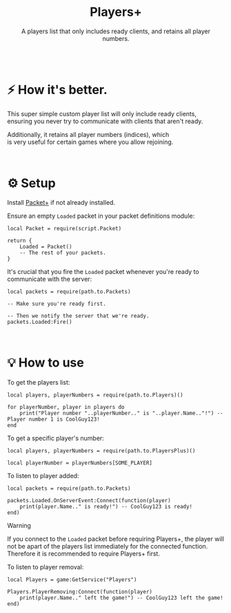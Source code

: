 <div align="center">
<h1>Players+</h1>
A players list that only includes ready clients, and retains all player numbers.
</div>
<br>
​<br>
<br>

# ⚡ How it's better.
This super simple custom player list will only include ready clients,<br>
ensuring you never try to communicate with clients that aren't ready.

Additionally, it retains all player numbers (indices), which<br>
is very useful for certain games where you allow rejoining.

<br>

# ⚙️ Setup
Install [Packet+](https://github.com/AlexanderLindholt/PacketPlus) if not already installed.

Ensure an empty `Loaded` packet in your packet definitions module:
```luau
local Packet = require(script.Packet)

return {
	Loaded = Packet()
	-- The rest of your packets.
}
```

It's crucial that you fire the `Loaded` packet whenever you're ready to communicate with the server:
```luau
local packets = require(path.to.Packets)

-- Make sure you're ready first.

-- Then we notify the server that we're ready.
packets.Loaded:Fire()
```

<br>

# 💡 How to use
To get the players list:
```luau
local players, playerNumbers = require(path.to.Players)()

for playerNumber, player in players do
	print("Player number "..playerNumber.." is "..player.Name.."!") -- Player number 1 is CoolGuy123!
end
```

To get a specific player's number:
```luau
local players, playerNumbers = require(path.to.PlayersPlus)()

local playerNumber = playerNumbers[SOME_PLAYER]
```

To listen to player added:
```luau
local packets = require(path.to.Packets)

packets.Loaded.OnServerEvent:Connect(function(player)
	print(player.Name.." is ready!") -- CoolGuy123 is ready!
end)
```
> [!warning]
> If you connect to the `Loaded` packet before requiring Players+, the player will not be apart of the players list immediately for the connected function. Therefore it is recommended to require Players+ first.

To listen to player removal:
```luau
local Players = game:GetService("Players")

Players.PlayerRemoving:Connect(function(player)
	print(player.Name.." left the game!") -- CoolGuy123 left the game!
end)
```
